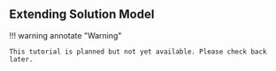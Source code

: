 ## Extending Solution Model

!!! warning annotate "Warning"

    This tutorial is planned but not yet available. Please check back later.
